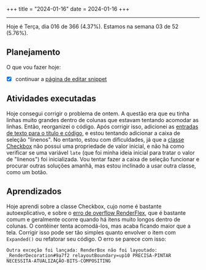 +++
title = "2024-01-16"
date = 2024-01-16
+++

---

Hoje é Terça, dia 016 de 366 (4.37%). Estamos na semana 03 de 52 (5.76%).

## Planejamento

O que vou fazer hoje:

- [x] continuar a [página de editar snippet](https://github.com/OmnicodeSolutions/luisa_drf_flutter_client/blob/main/lib/edit_snippet.dart)

## Atividades executadas

Hoje consegui corrigir o problema de ontem. A questão era que eu tinha linhas muito grandes dentro de colunas que estavam tentando acomodar as linhas. Então, reorganizei o código. Após corrigir isso, adicionei as [entradas de texto para o título e código](https://github.com/OmnicodeSolutions/luisa_drf_flutter_client/blob/f17d92b65b81a078b6de92deb6775a4f62bb56ec/lib/edit_snippet.dart#L93C25-L110C27), e estou tentando adicionar a caixa de seleção "linenos". No entanto, estou com dificuldades, já que a [classe Checkbox](https://api.flutter.dev/flutter/material/Checkbox-class.html) não possui uma propriedade de valor inicial, e não há como verificar se uma variável `late` (que foi minha ideia inicial para tratar o valor de "linenos") foi inicializada. Vou tentar fazer a caixa de seleção funcionar e procurar outras soluções amanhã, mas estou inclinado a usar outra classe, como um botão.

## Aprendizados

Hoje aprendi sobre a classe Checkbox, cujo nome é bastante autoexplicativo, e sobre o [erro de overflow RenderFlex](https://docs.flutter.dev/testing/common-errors#a-renderflex-overflowed), que é bastante comum e geralmente ocorre quando há itens muito longos dentro de colunas. O contêiner tenta acomodá-los, mas acaba ficando maior que a tela. Corrigir isso pode ser tão simples quanto envolver o item com `Expanded()` ou refatorar seu código. O erro se parece com isso:

```shell
Outra exceção foi lançada: RenderBox não foi layoutado:
_RenderDecoration#9a7f2 relayoutBoundary=up10 PRECISA-PINTAR
NECESSITA-ATUALIZAÇÃO-BITS-COMPOSITING
```
